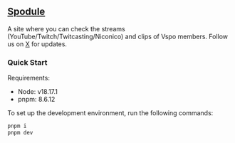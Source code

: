 ## [Spodule](https://www.vspo-schedule.com/schedule/all)

A site where you can check the streams (YouTube/Twitch/Twitcasting/Niconico) and clips of Vspo members. Follow us on [X](https://twitter.com/vspodule) for updates.

### Quick Start

Requirements:
- Node: v18.17.1
- pnpm: 8.6.12

To set up the development environment, run the following commands:

```bash
pnpm i
pnpm dev
```

